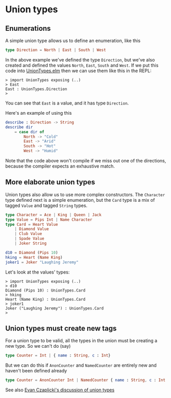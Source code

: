 # Union types

## Enumerations

A simple union type allows us to define an enumeration, like this

```elm
type Direction = North | East | South | West
```

In the above example we've defined the type `Direction`, but we've also
created and defined the values `North`, `East`, `South` and `West`.
If we put this code into
[UnionTypes.elm](UnionTypes.elm)
then we can use them like this in the REPL:

```
> import UnionTypes exposing (..)
> East
East : UnionTypes.Direction
>
```

You can see that `East` is a value, and it has type `Direction`.

Here's an example of using this

```elm
describe : Direction -> String
describe dir
    = case dir of
        North -> "Cold"
        East -> "Arid"
        South -> "Hot"
        West -> "Humid"
```

Note that the code above won't compile if we miss out one of the directions,
because the compiler expects an exhaustive match.


## More elaborate union types

Union types also allow us to use more complex constructors.
The `Character` type defined next is a simple enumeration, but
the `Card` type is a mix of tagged `Value` and tagged `String` types.

```elm
type Character = Ace | King | Queen | Jack
type Value = Pips Int | Name Character
type Card = Heart Value
    | Diamond Value
    | Club Value
    | Spade Value
    | Joker String

d10 = Diamond (Pips 10)
hking = Heart (Name King)
joker1 = Joker "Laughing Jeremy"
```

Let's look at the values' types:

```
> import UnionTypes exposing (..)
> d10
Diamond (Pips 10) : UnionTypes.Card
> hking
Heart (Name King) : UnionTypes.Card
> joker1
Joker ("Laughing Jeremy") : UnionTypes.Card
>
```

## Union types must create new tags

For a union type to be valid, all the types in the union
must be creating a new type. So we can't do (say)

```elm
type Counter = Int | { name : String, c : Int}
```

But we can do this if `AnonCounter` and `NamedCounter` are entirely
new and haven't been defined already

```elm
type Counter = AnonCounter Int | NamedCounter { name : String, c : Int }
```

See also
[Evan Czaplicki's discussion of union types](https://gist.github.com/evancz/06fe634245a3aab4a61b)

